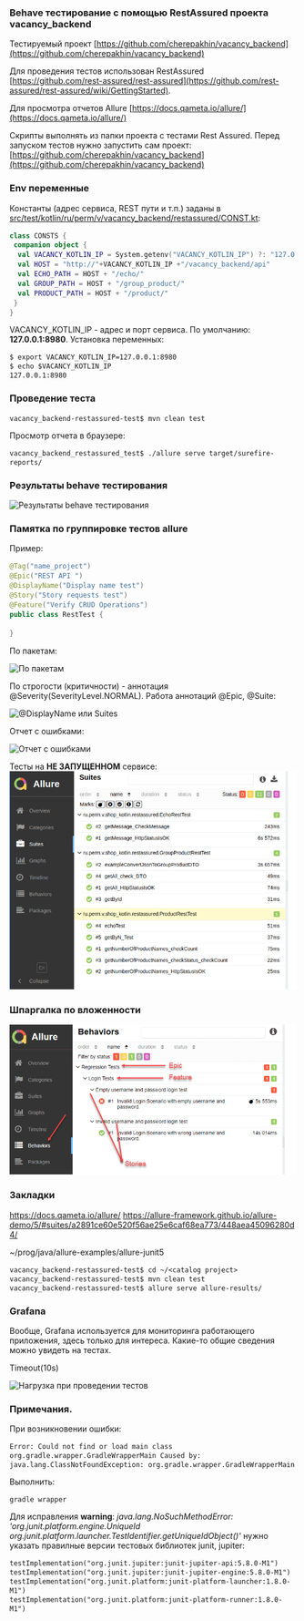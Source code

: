 ### Behave тестирование с помощью RestAssured проекта vacancy_backend

Тестируемый проект [https://github.com/cherepakhin/vacancy_backend](https://github.com/cherepakhin/vacancy_backend)

Для проведения тестов использован RestAssured<br/>
 [https://github.com/rest-assured/rest-assured](https://github.com/rest-assured/rest-assured/wiki/GettingStarted).

Для просмотра отчетов Allure [https://docs.qameta.io/allure/](https://docs.qameta.io/allure/)

Скрипты выполнять из папки проекта с тестами Rest Assured. 
Перед запуском тестов нужно запустить сам проект:
[https://github.com/cherepakhin/vacancy_backend](https://github.com/cherepakhin/vacancy_backend)

### Env переменные

Константы (адрес сервиса, REST пути и т.п.) заданы в [src/test/kotlin/ru/perm/v/vacancy_backend/restassured/CONST.kt](https://github.com/cherepakhin/vacancy_backend_reastassured_test/blob/dev/src/test/kotlin/ru/perm/v/vacancy_backend/restassured/CONSTS.kt):

````kotlin
class CONSTS {
 companion object {
  val VACANCY_KOTLIN_IP = System.getenv("VACANCY_KOTLIN_IP") ?: "127.0.0.1:8980"
  val HOST = "http://"+VACANCY_KOTLIN_IP +"/vacancy_backend/api"
  val ECHO_PATH = HOST + "/echo/"
  val GROUP_PATH = HOST + "/group_product/"
  val PRODUCT_PATH = HOST + "/product/"
 }
}
````

VACANCY_KOTLIN_IP - адрес и порт сервиса. По умолчанию: __127.0.0.1:8980__. Установка переменных:

````shell
$ export VACANCY_KOTLIN_IP=127.0.0.1:8980
$ echo $VACANCY_KOTLIN_IP
127.0.0.1:8980
````

### Проведение теста

```shell
vacancy_backend-restassured-test$ mvn clean test
```

Просмотр отчета в браузере:

```shell
vacancy_backend_restassured_test$ ./allure serve target/surefire-reports/
```

### Результаты behave тестирования

![Результаты behave тестирования](doc/result_test.png)

### Памятка по группировке тестов allure

Пример:

```java
@Tag("name_project")
@Epic("REST API ")
@DisplayName("Display name test") 
@Story("Story requests test")
@Feature("Verify CRUD Operations")
public class RestTest {
 
}

```

По пакетам:

![По пакетам](doc/group_by_package.png)

По строгости (критичности) - аннотация @Severity(SeverityLevel.NORMAL). Работа аннотаций @Epic, @Suite:

![@DisplayName или Suites](doc/group_by_suites.png)

Отчет с ошибками:

![Отчет с ошибками](doc/result_test_error.png)

Тесты на **НЕ ЗАПУЩЕННОМ** сервисе:
![Тесты на незапущенном сервисе](doc/error_test_for_not_runned_service.png)

### Шпаргалка по вложенности

![Epic-Feature-Story](doc/hierarchy.png)

### Закладки

https://docs.qameta.io/allure/
https://allure-framework.github.io/allure-demo/5/#suites/a2891ce60e520f56ae25e6caf68ea773/448aea45096280d4/

~/prog/java/allure-examples/allure-junit5

````shell
vacancy_backend-restassured-test$ cd ~/<catalog project>
vacancy_backend-restassured-test$ mvn clean test
vacancy_backend-restassured-test$ allure serve allure-results/
````

### Grafana

Вообще, Grafana используется для мониторинга работающего приложения, здесь только для интереса. Какие-то общие сведения можно увидеть на тестах. 

Timeout(10s)

![Нагрузка при проведении тестов](doc/grafana_10s.png)

### Примечания.

При возникновении ошибки:

````shell
Error: Could not find or load main class org.gradle.wrapper.GradleWrapperMain Caused by: java.lang.ClassNotFoundException: org.gradle.wrapper.GradleWrapperMain
````

Выполнить:

````shell
gradle wrapper
````

Для исправления **warning**: _java.lang.NoSuchMethodError: 'org.junit.platform.engine.UniqueId org.junit.platform.launcher.TestIdentifier.getUniqueIdObject()'_ нужно указать правилные версии тестовых библиотек junit, jupiter: 

````shell
testImplementation("org.junit.jupiter:junit-jupiter-api:5.8.0-M1")
testImplementation("org.junit.jupiter:junit-jupiter-engine:5.8.0-M1")
testImplementation("org.junit.platform:junit-platform-launcher:1.8.0-M1")
testImplementation("org.junit.platform:junit-platform-runner:1.8.0-M1")
````
